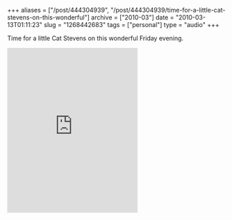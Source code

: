 +++
aliases = ["/post/444304939", "/post/444304939/time-for-a-little-cat-stevens-on-this-wonderful"]
archive = ["2010-03"]
date = "2010-03-13T01:11:23"
slug = "1268442683"
tags = ["personal"]
type = "audio"
+++

Time for a little Cat Stevens on this wonderful Friday evening.

<iframe src="https://embed.spotify.com/?uri=spotify%3Atrack%3A730PcccFA4ePtZmzpypwoD" width="300" height="380" frameborder="0" allowtransparency="true"></iframe>

